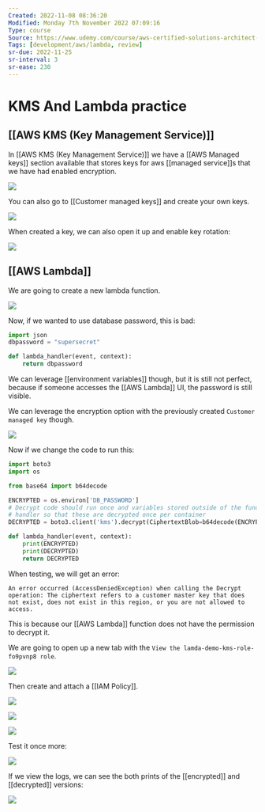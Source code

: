 ```yaml
---
Created: 2022-11-08 08:36:20
Modified: Monday 7th November 2022 07:09:16
Type: course
Source: https://www.udemy.com/course/aws-certified-solutions-architect-associate-saa-c01/?xref=E0Aed11STH4LPUQvCz0GJFABTmM=
Tags: [development/aws/lambda, review]
sr-due: 2022-11-25
sr-interval: 3
sr-ease: 230
---
```


# KMS And Lambda practice

## [[AWS KMS (Key Management Service)]]

In [[AWS KMS (Key Management Service)]] we have a [[AWS Managed keys]] section available that stores keys for aws [[managed service]]s that we have had enabled encryption.


![](2020-01-01-14-17-26.png)

You can also go to [[Customer managed keys]] and create your own keys.

![](2020-01-01-14-20-25.png)

When created a key, we can also open it up and enable key rotation:

![](2020-01-01-14-21-23.png)

## [[AWS Lambda]]

We are going to create a new lambda function.

![](2020-01-01-14-22-46.png)

Now, if we wanted to use database password, this is bad:

```python
import json
dbpassword = "supersecret"

def lambda_handler(event, context):
    return dbpassword
```

We can leverage [[environment variables]] though, but it is still not perfect, because if someone accesses the [[AWS Lambda]] UI, the password is still visible.

We can leverage the encryption option with the previously created `Customer managed key` though.

![](2020-01-01-14-26-30.png)

Now if we change the code to run this:

```python
import boto3
import os

from base64 import b64decode

ENCRYPTED = os.environ['DB_PASSWORD']
# Decrypt code should run once and variables stored outside of the function
# handler so that these are decrypted once per container
DECRYPTED = boto3.client('kms').decrypt(CiphertextBlob=b64decode(ENCRYPTED))['Plaintext'].decode('utf-8')

def lambda_handler(event, context):
    print(ENCRYPTED)
    print(DECRYPTED)
    return DECRYPTED
```

When testing, we will get an error:

```
An error occurred (AccessDeniedException) when calling the Decrypt operation: The ciphertext refers to a customer master key that does not exist, does not exist in this region, or you are not allowed to access.
```

This is because our [[AWS Lambda]] function does not have the permission to decrypt it.

We are going to open up a new tab with the `View the lamda-demo-kms-role-fo9pvnp8 role`.

![](2020-01-01-14-31-25.png)

Then create and attach a [[IAM Policy]].

![](2020-01-01-14-33-34.png)

![](2020-01-01-14-35-24.png)

![](2020-01-01-14-35-42.png)

Test it once more:

![](2020-01-01-14-36-02.png)

If we view the logs, we can see the both prints of the [[encrypted]] and [[decrypted]] versions:

![](2020-01-01-14-37-12.png)